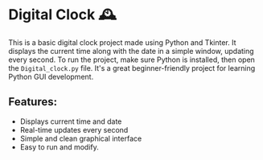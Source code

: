 # Digital Clock 🕰️

This is a basic digital clock project made using Python and Tkinter. It displays the current time along with the date in a simple window, updating every second. To run the project, make sure Python is installed, then open the `Digital_clock.py` file. It's a great beginner-friendly project for learning Python GUI development.  

## Features:
- Displays current time and date  
- Real-time updates every second  
- Simple and clean graphical interface  
- Easy to run and modify.
